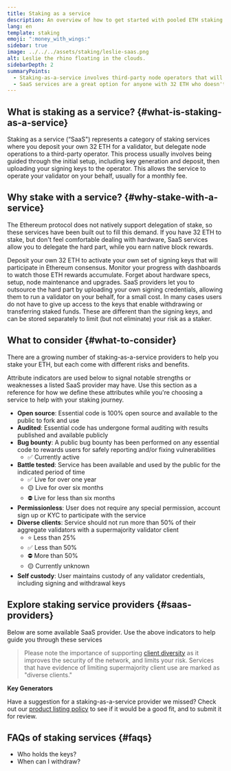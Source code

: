 ```yaml
---
title: Staking as a service
description: An overview of how to get started with pooled ETH staking
lang: en
template: staking
emoji: ":money_with_wings:"
sidebar: true
image: ../../../assets/staking/leslie-saas.png
alt: Leslie the rhino floating in the clouds.
sidebarDepth: 2
summaryPoints:
  - Staking-as-a-service involves third-party node operators that will handle the operation of your validator client.
  - SaaS services are a great option for anyone with 32 ETH who doesn't feel comfortable dealing with the technical complexity of running a node.
---
```


## What is staking as a service? {#what-is-staking-as-a-service}

Staking as a service (“SaaS") represents a category of staking services where you deposit your own 32 ETH for a validator, but delegate node operations to a third-party operator. This process usually involves being guided through the initial setup, including key generation and deposit, then uploading your signing keys to the operator. This allows the service to operate your validator on your behalf, usually for a monthly fee.

## Why stake with a service? {#why-stake-with-a-service}

The Ethereum protocol does not natively support delegation of stake, so these services have been built out to fill this demand. If you have 32 ETH to stake, but don't feel comfortable dealing with hardware, SaaS services allow you to delegate the hard part, while you earn native block rewards.

<CardGrid>
  <Card title="Your own validator" emoji=":desktop_computer:">
    Deposit your own 32 ETH to activate your own set of signing keys that will participate in Ethereum consensus. Monitor your progress with dashboards to watch those ETH rewards accumulate.
  </Card>
  <Card title="Easy to start" emoji="🏁">
    Forget about hardware specs, setup, node maintenance and upgrades.
    SaaS providers let you to outsource the hard part by uploading your own signing credentials, allowing them to run a validator on your behalf, for a small cost.
  </Card>
  <Card title="Limit your risk" emoji=":shield:">
    In many cases users do not have to give up access to the keys that enable withdrawing or transferring staked funds. These are different than the signing keys, and can be stored separately to limit (but not eliminate) your risk as a staker.
  </Card>
</CardGrid>

<StakingComparison page="saas" />

## What to consider {#what-to-consider}

There are a growing number of staking-as-a-service providers to help you stake your ETH, but each come with different risks and benefits.

Attribute indicators are used below to signal notable strengths or weaknesses a listed SaaS provider may have. Use this section as a reference for how we define these attributes while you're choosing a service to help with your staking journey.

- **Open source**: Essential code is 100% open source and available to the public to fork and use
- **Audited**: Essential code has undergone formal auditing with results published and available publicly
- **Bug bounty**: A public bug bounty has been performed on any essential code to rewards users for safely reporting and/or fixing vulnerabilities
  - ✅ Currently active
- **Battle tested**: Service has been available and used by the public for the indicated period of time
  - ✅ Live for over one year
  - 🟡 Live for over six months
  - ⛔️ Live for less than six months
- **Permissionless**: User does not require any special permission, account sign up or KYC to participate with the service
- **Diverse clients**: Service should not run more than 50% of their aggregate validators with a supermajority validator client
  - ⭐️ Less than 25%
  - ✅ Less than 50%
  - ⛔️ More than 50%
  - 🟡 Currently unknown
- **Self custody**: User maintains custody of any validator credentials, including signing and withdrawal keys

## Explore staking service providers {#saas-providers}

Below are some available SaaS provider. Use the above indicators to help guide you through these services

> Please note the importance of supporting [client diversity](/client-diversity) as it improves the security of the network, and limits your risk. Services that have evidence of limiting supermajority client use are marked as "diverse clients."

<StakingProductsCardGrid category="saas" />

**Key Generators**

<StakingProductsCardGrid category="keyGen" />

Have a suggestion for a staking-as-a-service provider we missed? Check out our [product listing policy](/contributing/adding-staking-product) to see if it would be a good fit, and to submit it for review.

## FAQs of staking services {#faqs}

- Who holds the keys?
- When can I withdraw?
<!-- TODO: Fill out FAQ -->
